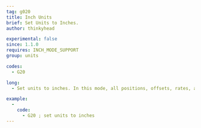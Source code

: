 ```yaml
---
tag: g020
title: Inch Units
brief: Set Units to Inches.
author: thinkyhead

experimental: false
since: 1.1.0
requires: INCH_MODE_SUPPORT
group: units

codes:
  - G20

long:
  - Set units to inches. In this mode, all positions, offsets, rates, accelerations, etc., specified in G-code parameters are interpreted as inches.

example:
  -
    code:
      - G20 ; set units to inches
---
```

